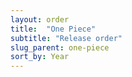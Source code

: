```yaml
---
layout: order
title:  "One Piece"
subtitle: "Release order"
slug_parent: one-piece
sort_by: Year
---
```

